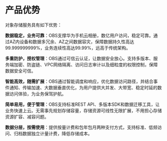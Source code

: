 # 产品优势<a name="zh-cn_topic_0045828967"></a>

对象存储服务具有如下优势：

**数据稳定，业务可靠**：OBS支撑华为手机云相册，数亿用户访问，稳定可靠。通过AZ内设备和数据多冗余、AZ之间数据容灾，保障数据持久性高达99.999999999%，业务连续性高达99.99%，远高于传统架构。

**多重防护，授权管理**：OBS通过可信云认证，让数据安全放心。支持多版本、服务端加密、防盗链、VPC网络隔离、访问日志审计以及细粒度的权限控制，保障数据安全可信。

**智能高效，随需扩展**：OBS通过智能调度和响应，优化数据访问路径，并结合事件通知、传输加速、大数据垂直优化，为用户提供大并发、大带宽、稳定时延的数据访问体验，为业务保驾护航。

**简单易用，便于管理**：OBS支持标准REST API、多版本SDK和数据迁移工具，让业务快速上云。无需事先规划存储容量，存储资源可线性无限扩展，不用担心存储资源扩容、减容问题。

**数据分层，按需使用**：提供按量计费和包年包月两种支付方式，支持标准、低频访问、归档数据独立计量计费，降低存储成本。

